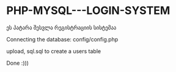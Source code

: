 # PHP-MYSQL---LOGIN-SYSTEM
ეს პატარა შესვლა რეგისტრაციის სისტემაა


Connecting the database: config/config.php

upload, sql.sql to create a users table

Done :)))
